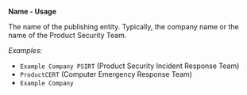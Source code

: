**Name - Usage**

The name of the publishing entity. Typically, the company name or the name of the Product Security Team.

*Examples:*

* `Example Company PSIRT` (Product Security Incident Response Team)
* `ProductCERT` (Computer Emergency Response Team)
* `Example Company`
